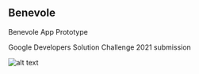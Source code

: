 ## Benevole
Benevole App Prototype 

Google Developers Solution Challenge 2021 submission

![alt text](https://github.com/chinmaychahar/benevole/blob/master/images/ss0.jpg?raw=true)

